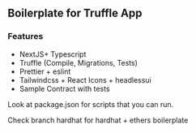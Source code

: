 ## Boilerplate for Truffle App

### Features

- NextJS+ Typescript
- Truffle (Compile, Migrations, Tests)
- Prettier + eslint
- Tailwindcss + React Icons + headlessui
- Sample Contract with tests

Look at package.json for scripts that you can run.

Check branch hardhat for hardhat + ethers boilerplate
